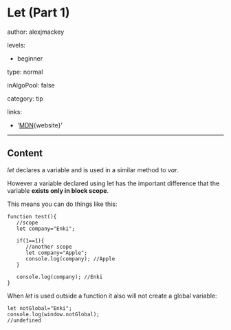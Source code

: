 # Let (Part 1)
author: alexjmackey

levels:

  - beginner

type: normal

inAlgoPool: false

category: tip

links:
  
  - '[MDN](https://developer.mozilla.org/en-US/docs/Web/JavaScript/Reference/Statements/let){website}'

---
## Content

*let* declares a variable and is used in a similar method to *var*.

However a variable declared using let has the important difference that the variable **exists only in block scope**.

This means you can do things like this: 

```
function test(){
   //scope
   let company="Enki";

   if(1==1){
      //another scope
      let company="Apple";
      console.log(company); //Apple
   }

   console.log(company); //Enki
}
```

When *let* is used outside a function it also will not create a global variable:

```
let notGlobal="Enki";
console.log(window.notGlobal);
//undefined
```
